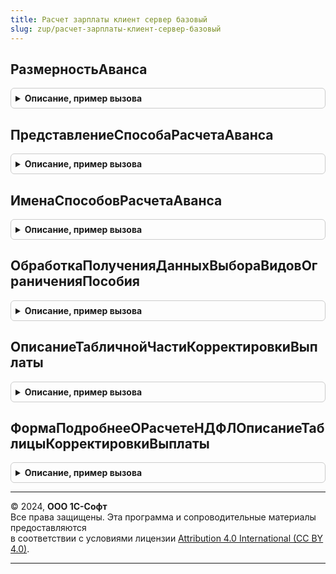 ```yaml
---
title: Расчет зарплаты клиент сервер базовый
slug: zup/расчет-зарплаты-клиент-сервер-базовый
---
```



## РазмерностьАванса
<details style="margin: 1em 0; padding: 0.5em; border: 1px solid #ccc; border-radius: 6px;">

<summary style="font-weight: bold; cursor: pointer;">Описание, пример вызова</summary>

```bsl

////////////////////////////////////////////////////////////////////////////////
// Обслуживание полей аванса

Функция РазмерностьАванса(СпособРасчетаАванса) Экспорт
```

Пример вызова
```bsl
Результат = РасчетЗарплатыКлиентСерверБазовый.РазмерностьАванса(СпособРасчетаАванса) 
```
</details>

## ПредставлениеСпособаРасчетаАванса
<details style="margin: 1em 0; padding: 0.5em; border: 1px solid #ccc; border-radius: 6px;">

<summary style="font-weight: bold; cursor: pointer;">Описание, пример вызова</summary>

```bsl

Функция ПредставлениеСпособаРасчетаАванса(СпособРасчетаАванса, СжатыйФормат) Экспорт
```

Пример вызова
```bsl
Результат = РасчетЗарплатыКлиентСерверБазовый.ПредставлениеСпособаРасчетаАванса(СпособРасчетаАванса, СжатыйФормат) 
```
</details>

## ИменаСпособовРасчетаАванса
<details style="margin: 1em 0; padding: 0.5em; border: 1px solid #ccc; border-radius: 6px;">

<summary style="font-weight: bold; cursor: pointer;">Описание, пример вызова</summary>

```bsl

Функция ИменаСпособовРасчетаАванса() Экспорт
```

Пример вызова
```bsl
Результат = РасчетЗарплатыКлиентСерверБазовый.ИменаСпособовРасчетаАванса() 
```
</details>

## ОбработкаПолученияДанныхВыбораВидовОграниченияПособия
<details style="margin: 1em 0; padding: 0.5em; border: 1px solid #ccc; border-radius: 6px;">

<summary style="font-weight: bold; cursor: pointer;">Описание, пример вызова</summary>

```bsl

Процедура ОбработкаПолученияДанныхВыбораВидовОграниченияПособия(ДанныеВыбора, Параметры, СтандартнаяОбработка) Экспорт
```

Пример вызова
```bsl
РасчетЗарплатыКлиентСерверБазовый.ОбработкаПолученияДанныхВыбораВидовОграниченияПособия(ДанныеВыбора, Параметры, СтандартнаяОбработка) 
```
</details>

## ОписаниеТабличнойЧастиКорректировкиВыплаты
<details style="margin: 1em 0; padding: 0.5em; border: 1px solid #ccc; border-radius: 6px;">

<summary style="font-weight: bold; cursor: pointer;">Описание, пример вызова</summary>

```bsl

Функция ОписаниеТабличнойЧастиКорректировкиВыплаты() Экспорт
```

Пример вызова
```bsl
Результат = РасчетЗарплатыКлиентСерверБазовый.ОписаниеТабличнойЧастиКорректировкиВыплаты() 
```
</details>

## ФормаПодробнееОРасчетеНДФЛОписаниеТаблицыКорректировкиВыплаты
<details style="margin: 1em 0; padding: 0.5em; border: 1px solid #ccc; border-radius: 6px;">

<summary style="font-weight: bold; cursor: pointer;">Описание, пример вызова</summary>

```bsl

Функция ФормаПодробнееОРасчетеНДФЛОписаниеТаблицыКорректировкиВыплаты() Экспорт
```

Пример вызова
```bsl
Результат = РасчетЗарплатыКлиентСерверБазовый.ФормаПодробнееОРасчетеНДФЛОписаниеТаблицыКорректировкиВыплаты() 
```
</details>

---

© 2024, **ООО 1С-Софт**  
Все права защищены. Эта программа и сопроводительные материалы предоставляются  
в соответствии с условиями лицензии [Attribution 4.0 International (CC BY 4.0)](https://creativecommons.org/licenses/by/4.0/legalcode).

---
